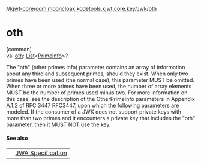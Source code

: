 //[kjwt-core](../../../index.md)/[com.mooncloak.kodetools.kjwt.core.key](../index.md)/[Jwk](index.md)/[oth](oth.md)

# oth

[common]\
val [oth](oth.md): [List](https://kotlinlang.org/api/latest/jvm/stdlib/kotlin.collections/-list/index.html)&lt;[PrimeInfo](../-prime-info/index.md)&gt;?

The &quot;oth&quot; (other primes info) parameter contains an array of information about any third and subsequent primes, should they exist. When only two primes have been used (the normal case), this parameter MUST be omitted. When three or more primes have been used, the number of array elements MUST be the number of primes used minus two. For more information on this case, see the description of the OtherPrimeInfo parameters in Appendix A.1.2 of RFC 3447 RFC3447, upon which the following parameters are modeled. If the consumer of a JWK does not support private keys with more than two primes and it encounters a private key that includes the &quot;oth&quot; parameter, then it MUST NOT use the key.

#### See also

| | |
|---|---|
|  | [JWA Specification](https://www.rfc-editor.org/rfc/rfc7518.html#section-6.3.2.7) |
